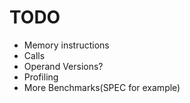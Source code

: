 TODO
====

 - Memory instructions
 - Calls
 - Operand Versions?
 - Profiling
 - More Benchmarks(SPEC for example)
